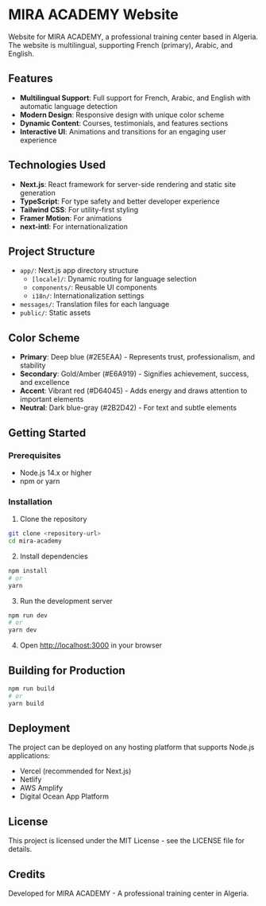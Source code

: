 # MIRA ACADEMY Website

Website for MIRA ACADEMY, a professional training center based in Algeria. The website is multilingual, supporting French (primary), Arabic, and English.

## Features

- **Multilingual Support**: Full support for French, Arabic, and English with automatic language detection
- **Modern Design**: Responsive design with unique color scheme
- **Dynamic Content**: Courses, testimonials, and features sections
- **Interactive UI**: Animations and transitions for an engaging user experience

## Technologies Used

- **Next.js**: React framework for server-side rendering and static site generation
- **TypeScript**: For type safety and better developer experience
- **Tailwind CSS**: For utility-first styling
- **Framer Motion**: For animations
- **next-intl**: For internationalization

## Project Structure

- `app/`: Next.js app directory structure
  - `[locale]/`: Dynamic routing for language selection
  - `components/`: Reusable UI components
  - `i18n/`: Internationalization settings
- `messages/`: Translation files for each language
- `public/`: Static assets

## Color Scheme

- **Primary**: Deep blue (#2E5EAA) - Represents trust, professionalism, and stability
- **Secondary**: Gold/Amber (#E6A919) - Signifies achievement, success, and excellence
- **Accent**: Vibrant red (#D64045) - Adds energy and draws attention to important elements
- **Neutral**: Dark blue-gray (#2B2D42) - For text and subtle elements

## Getting Started

### Prerequisites

- Node.js 14.x or higher
- npm or yarn

### Installation

1. Clone the repository
```bash
git clone <repository-url>
cd mira-academy
```

2. Install dependencies
```bash
npm install
# or
yarn
```

3. Run the development server
```bash
npm run dev
# or
yarn dev
```

4. Open [http://localhost:3000](http://localhost:3000) in your browser

## Building for Production

```bash
npm run build
# or
yarn build
```

## Deployment

The project can be deployed on any hosting platform that supports Node.js applications:

- Vercel (recommended for Next.js)
- Netlify
- AWS Amplify
- Digital Ocean App Platform

## License

This project is licensed under the MIT License - see the LICENSE file for details.

## Credits

Developed for MIRA ACADEMY - A professional training center in Algeria. 
